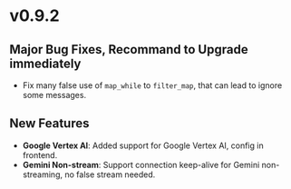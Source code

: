 # v0.9.2

## Major Bug Fixes, Recommand to Upgrade immediately

- Fix many false use of `map_while` to `filter_map`, that can lead to ignore some messages.

## New Features

- **Google Vertex AI**: Added support for Google Vertex AI, config in frontend.
- **Gemini Non-stream**: Support connection keep-alive for Gemini non-streaming, no false stream needed.
